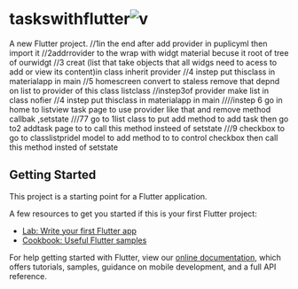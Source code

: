 # taskswithflutter![v](https://user-images.githubusercontent.com/52428892/177304882-01e0be96-ca23-4936-907f-e8c05a34df71.png)


A new Flutter project.
//1in the end after add provider in puplicyml then import it
//2addrrovider to the  wrap with widgt material becuse it root of tree of ourwidgt
//3 creat (list that take objects that all widgs need to acess to add or view its content)in class inherit provider
//4 instep put thisclass in materialapp in main
//5 homescreen convert to staless remove that depnd on list to provider of this class listclass
 //instep3of provider make list in class nofier
//4 instep put thisclass in materialapp in main
////instep 6 go in home to  listview task page to use provider like that and remove method callbak ,setstate
///77 go to 1list class to put add method to add task then go to2 addtask page to to call this method insteed of setstate
///9 checkbox to go to classlistpridel model to add method to to control checkbox then call this method  insted of setstate

## Getting Started

This project is a starting point for a Flutter application.

A few resources to get you started if this is your first Flutter project:

- [Lab: Write your first Flutter app](https://flutter.dev/docs/get-started/codelab)
- [Cookbook: Useful Flutter samples](https://flutter.dev/docs/cookbook)

For help getting started with Flutter, view our
[online documentation](https://flutter.dev/docs), which offers tutorials,
samples, guidance on mobile development, and a full API reference.
